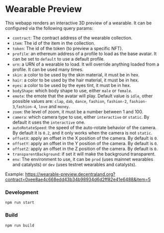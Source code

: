 # Wearable Preview

This webapp renders an interactive 3D preview of a wearable. It can be configured via the following query params:

- `contract`: The contract address of the wearable collection.
- `item`: The id of the item in the collection.
- `token`: The id of the token (to preview a specific NFT).
- `profile`: an ethereum address of a profile to load as the base avatar. It can be set to `default` to use a default profile.
- `urn`: a URN of a wearable to load. It will override anything loaded from a profile. It can be used many times.
- `skin`: a color to be used by the skin material, it must be in hex.
- `hair`: a color to be used by the hair material, it must be in hex.
- `eyes`: a color to be used by the eyes tint, it must be in hex.
- `bodyShape`: which body shape to use, either `male` or `female`.
- `emote`: the emote that the avatar will play. Default value is `idle`, other possible values are: `clap`, `dab`, `dance`, `fashion`, `fashion-2`, `fashion-3`,`fashion-4`, `love` and `money`.
- `zoom`: the level of zoom, it must be a number between 1 and 100.
- `camera`: which camera type to use, either `interactive` or `static`. By default it uses the `interactive` one.
- `autoRotateSpeed`: the speed of the auto-rotate behavior of the camera. By default it is `0.2`, and it only works when the camera is not `static`.
- `offsetX`: apply an offset in the X position of the camera. By default is `0`.
- `offsetY`: apply an offset in the Y position of the camera. By default is `0`.
- `offsetZ`: apply an offset in the Z position of the camera. By default is `0`.
- `transparentBackground`: if set it will make the background transparent.
- `env`: The environment to use, it can be `prod` (uses mainnet wearables and catalysts) or `dev` (uses testnet wearables and catalysts).

Example: https://wearable-preview.decentraland.org?contract=0xee8ae4c668edd43b34b98934d6d2ff82e41e6488&item=5

### Development

```
npm run start
```

### Build

```
npm run build
```
